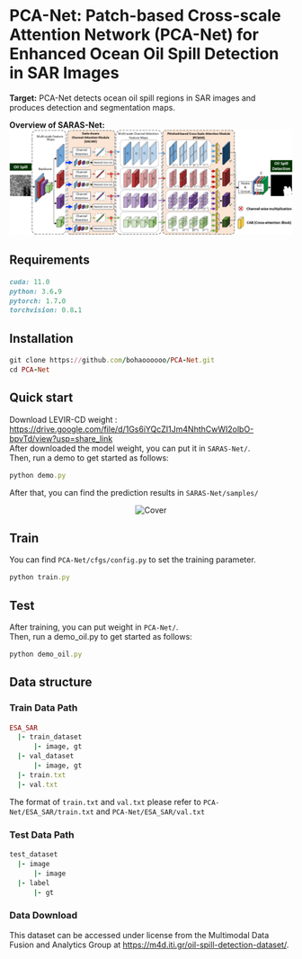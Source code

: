 # PCA-Net: Patch-based Cross-scale Attention Network (PCA-Net) for Enhanced Ocean Oil Spill Detection in SAR Images

**Target:** PCA-Net detects ocean oil spill regions in SAR images and produces detection and segmentation maps.


**Overview of SARAS-Net:** 
![image](https://github.com/bohaoooooo/PCA-Net/blob/main/image/model_oil_spill.png)


## Requirements
```ruby
cuda: 11.0  
python: 3.6.9  
pytorch: 1.7.0  
torchvision: 0.8.1 
```
## Installation
```ruby
git clone https://github.com/bohaoooooo/PCA-Net.git  
cd PCA-Net  
```

## Quick start
Download LEVIR-CD weight : https://drive.google.com/file/d/1Gs6iYQcZI1Jm4NhthCwWI2olbO-bpvTd/view?usp=share_link  
After downloaded the model weight, you can put it in `SARAS-Net/`.  
Then, run a demo to get started as follows:  
```ruby
python demo.py
```
After that, you can find the prediction results in `SARAS-Net/samples/`

<div align = center>
<img src="image/teaser.jpg" alt="Cover" width="50%"/> 
</div>



## Train
You can find `PCA-Net/cfgs/config.py` to set the training parameter.
```ruby
python train.py
```
## Test  
After training, you can put weight in `PCA-Net/`.  
Then, run a demo_oil.py to get started as follows: 
```ruby
python demo_oil.py
```

## Data structure
### Train Data Path
```ruby
ESA_SAR  
  |- train_dataset 
      |- image, gt  
  |- val_dataset  
      |- image, gt  
  |- train.txt
  |- val.txt
```
The format of `train.txt` and `val.txt` please refer to `PCA-Net/ESA_SAR/train.txt` and `PCA-Net/ESA_SAR/val.txt`   

### Test Data Path
```ruby
test_dataset  
  |- image 
      |- image
  |- label
      |- gt 
```

### Data Download
This dataset can be accessed under license from the Multimodal Data Fusion and Analytics Group at https://m4d.iti.gr/oil-spill-detection-dataset/.
   
